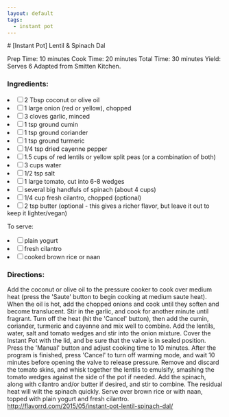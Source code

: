 ```yaml
---
layout: default
tags:
  - instant pot
---
```


​# [Instant Pot] Lentil & Spinach Dal

Prep Time: 10 minutes
Cook Time: 20 minutes
Total Time: 30 minutes
Yield: Serves 6
Adapted from Smitten Kitchen.

### Ingredients:

<li><label><input type="checkbox">2 Tbsp coconut or olive oil</label></li>
<li><label><input type="checkbox">1 large onion (red or yellow), chopped</label></li>
<li><label><input type="checkbox">3 cloves garlic, minced</label></li>
<li><label><input type="checkbox">1 tsp ground cumin</label></li>
<li><label><input type="checkbox">1 tsp ground coriander</label></li>
<li><label><input type="checkbox">1 tsp ground turmeric</label></li>
<li><label><input type="checkbox">1/4 tsp dried cayenne pepper</label></li>
<li><label><input type="checkbox">1.5 cups of red lentils or yellow split peas (or a combination of both)</label></li>
<li><label><input type="checkbox">3 cups water</label></li>
<li><label><input type="checkbox">1/2 tsp salt</label></li>
<li><label><input type="checkbox">1 large tomato, cut into 6-8 wedges</label></li>
<li><label><input type="checkbox">several big handfuls of spinach (about 4 cups)</label></li>
<li><label><input type="checkbox">1/4 cup fresh cilantro, chopped (optional)</label></li>
<li><label><input type="checkbox">2 tsp butter (optional - this gives a richer flavor, but leave it out to keep it lighter/vegan)</label></li>

To serve:
<li><label><input type="checkbox">plain yogurt</label></li>
<li><label><input type="checkbox">fresh cilantro</label></li>
<li><label><input type="checkbox">cooked brown rice or naan</label></li>

### Directions:

Add the coconut or olive oil to the pressure cooker to cook over medium heat (press the 'Saute' button to begin cooking at medium saute heat). When the oil is hot, add the chopped onions and cook until they soften and become translucent. Stir in the garlic, and cook for another minute until fragrant. Turn off the heat (hit the 'Cancel' button), then add the cumin, coriander, turmeric and cayenne and mix well to combine.
Add the lentils, water, salt and tomato wedges and stir into the onion mixture. Cover the Instant Pot with the lid, and be sure that the valve is in sealed position. Press the 'Manual' button and adjust cooking time to 10 minutes. After the program is finished, press 'Cancel' to turn off warming mode, and wait 10 minutes before opening the valve to release pressure.
Remove and discard the tomato skins, and whisk together the lentils to emulsify, smashing the tomato wedges against the side of the pot if needed. Add the spinach, along with cilantro and/or butter if desired, and stir to combine. The residual heat will wilt the spinach quickly.
Serve over brown rice or with naan, topped with plain yogurt and fresh cilantro.
http://flavorrd.com/2015/05/instant-pot-lentil-spinach-dal/